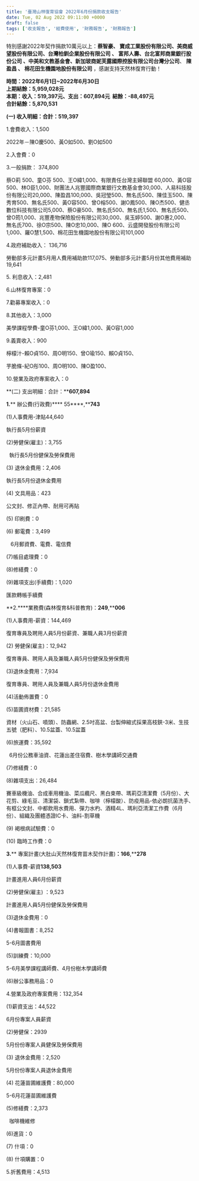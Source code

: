 ```yaml
---
title: '臺灣山林復育協會 2022年6月份捐款收支報告'
date: Tue, 02 Aug 2022 09:11:00 +0000
draft: false
tags: ['收支報告', '經費使用', '財務報告', '財務報告']
---
```


特別感謝2022年契作捐款10萬元以上：**蔡智豪、 寶成工業股份有限公司、美商威望股份有限公司、台灣柏釧企業股份有限公司 、 富邦人壽、台北富邦商業銀行股份公司 、中美和文教基金會、新加玻商妮芙露國際控股有限公司台灣分公司**、 **陳盈昌 、 棉花田生機園地股份有限公司** ，感謝支持天然林復育行動！

**時間：2022年6月1日~2022年6月30日**  
**上期結餘：**5,959,028**元**  
**本期：收入：519,397元、支出：607,894元  結餘：-88,497元**  
**合計結餘：5,870,531**

**(一) 收入明細：合計：519,397**

1.會費收入：1,500

2022年－陳O慶500、黃O如500、劉O如500

2.入會費：0

3.一般捐款： 374,800

蔡O莉 500、童O芬 500、王O緯1,000、有限責任台灣主婦聯盟 60,000、黃O容500、林O臣1,000、財團法人兆豐國際商業銀行文教基金會30,000、人易科技股份有限公司20,000、陳盈昌100,000、吳冠瑩500、無名氏500、陳佳玉500、陳秀育500、無名氏500、黃O容500、曾O榕500、謝O鳳500、陳O杰500、健丞數位科技有限公司5,000、蔡O豪500、無名氏500、無名氏1,500、無名氏500、曾O筠1,000、兆豐產物保險股份有限公司30,000、吳玉婷500、謝O惠2,000、無名氏700、徐O宗500、陳O忠10,000、陳O 600、云盛開發股份有限公司1,000、羅O慧1,500、棉花田生機園地股份有限公司101,000

4.政府補助收入： 136,716 

勞動部多元計畫5月用人費用補助款117,075、勞動部多元計畫5月份其他費用補助19,641

5. 利息收入：2,481

6.山林復育專案：0 

7.勸募專案收入：0

8.其他收入：3,000

美學課程學費-童O芬1,000、王O緯1,000、黃O容1,000

9.義賣收入：900

檸檬汁-賴O貞150、周O明150、曾O瑜150、賴O貞150、

芋脆條-紀O彤100、周O明100、陳O盈100、

10.營業及政府專案收入：0

**(二) 支出明細：合計：****607,894**

**1.**** 辦公費(行政費)**** 55****,****743**

(1)人事費用-津貼44,640

執行長5月份薪資

(2)勞健保(雇主)：3,755

  執行長5月份健保及勞保費用

(3) 退休金費用：2,406

執行長5月份退休金費用

(4) 文具用品：423

公文封、修正內帶、耐用可再貼

(5) 印刷費：0

(6) 郵電費：3,499

   6月郵資費、電費、電信費

(7)帳目處理費：0

(8)修繕費：0

(9)雜項支出(手續費)：1,020

匯款轉帳手續費

**2.****業務費(森林復育&科普教育)：****249****,****006**

(1)人事費用-薪資：144,469

復育專員及聘用人員5月份薪資、兼職人員3月份薪資

(2) 勞健保(雇主)：12,942

復育專員、聘用人員及兼職人員5月份健保及勞保費用

(3)退休金費用：7,934

復育專員、聘用人員及兼職人員5月份退休金費用

(4)活動佈置費：0

(5)苗圃資材費：21,585

資材（火山石、噴頭）、防蟲網、2.5吋高盆、台製伸縮式採果高枝鋏-3米、生技五號（肥料）、10.5盆蓋、10.5盆蓋

(6)旅運費：35,592

  6月份公務車油資、花蓮出差住宿費、樹木學講師交通費

(7)修繕費：0

(8)雜項支出：26,484

賽車級機油、合成車用機油、菜瓜纜尺、黑白束帶、瑪莉亞清潔費（5月份）、大花剪、綠毛豆、清潔袋、鎖式紮帶、咖啡（檸檬酸）、防疫用品-依必朗抗菌洗手、有框公文封、中都飲用水費用、彈力水杓、酒精4L、瑪利亞清潔工作費（6月份）、組織及團體憑證IC卡、油料-割草機

(9) 褐根病試驗費：0

(10) 臨時工作費：0

**3.**** 專案計畫(大肚山天然林復育苗木契作計畫)****：166****,****278**

(1)人事費-薪資**138,503**

計畫進用人員6月份薪資

(2)勞健保(雇主) ：9,523

計畫進用人員5月份健保及勞保費用

(3)退休金費用：0

(4)書報圖書：8,252

5-6月圖書費用

(5)訓練費：10,000

5-6月美學課程講師費、4月份樹木學講師費

(6)辦公事務用品：0

4.營業及政府專案費用：132,354

(1)薪資支出：44,522

6月份專案人員薪資

(2)勞健保：2939

5月份份專案人員健保及勞保費用

(3) 退休金費用：2,520

5月份份專案人員退休金費用

(4) 花蓮苗圃維護費：80,000

5-6月花蓮苗圃維護費

(5)修繕費：2,373

  咖啡機維修

(6)進貨：0

(7) 什項：0

(8) 什項購置：0

5.折舊費用：4,513